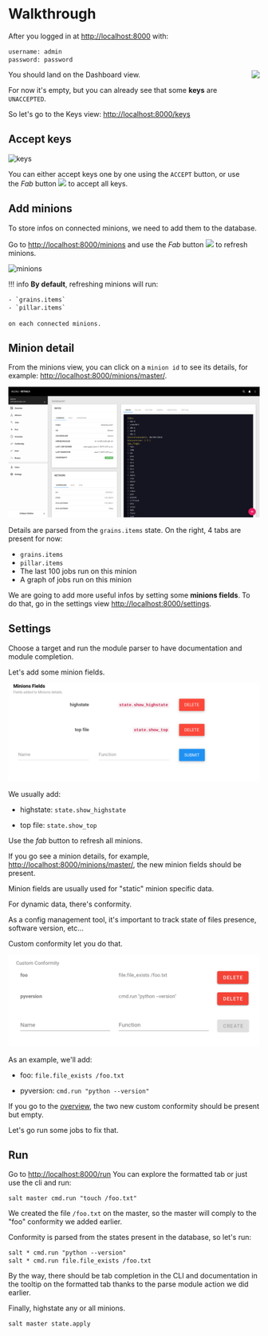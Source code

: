 # Walkthrough

After you logged in at [http://localhost:8000](http://localhost:8000) with:

```commandline
username: admin
password: password
```

You should land on the Dashboard view.
<img align="right" height="200" src="../../images/keys-dashboard.png">

For now it's empty, but you can already see that some **keys** are `UNACCEPTED`.


So let's go to the Keys view: [http://localhost:8000/keys](http://localhost:8000/keys)

## Accept keys

![keys](images/keys.png)

You can either accept keys one by one using the `ACCEPT` button, or use the _Fab_ button <img height="30" src="../../images/fab.png"> to accept all keys.

## Add minions

To store infos on connected minions, we need to add them to the database.

Go to [http://localhost:8000/minions](http://localhost:8000/minions) and use the _Fab_ button <img height="30" src="../../images/fab.png"> to refresh minions.

![minions](images/minions.png)

!!! info
    **By default**, refreshing minions will run:

    - `grains.items`
    - `pillar.items`

    on each connected minions.

## Minion detail

From the minions view, you can click on a `minion id` to see its details, for example: [http://localhost:8000/minions/master/](http://localhost:8000/minions/master/).

![minion_detail](images/minion_detail.png)

Details are parsed from the `grains.items` state. On the right, 4 tabs are present for now:

  - `grains.items`
  - `pillar.items`
  - The last 100 jobs run on this minion
  - A graph of jobs run on this minion

We are going to add more useful infos by setting some **minions fields**. To do that, go in the settings view [http://localhost:8000/settings](http://localhost:8000/settings).

## Settings

Choose a target and run the module parser to have documentation and module completion.

Let's add some minion fields.

![minion_fields](images/minion_fields.png)

We usually add:

 - highstate: `state.show_highstate`
 
 - top file: `state.show_top`

Use the _fab_ button to refresh all minions.

If you go see a minion details, for example, [http://localhost:8000/minions/master/](http://localhost:8000/minions/master/), the new minion fields should be present.

Minion fields are usually used for "static" minion specific data.

For dynamic data, there's conformity.

As a config management tool, it's important to track state of files presence, software version, etc...

Custom conformity let you do that.

![conformity_example](images/conformity_example.png)

As an example, we'll add:

 - foo: `file.file_exists /foo.txt`
 
 - pyversion: `cmd.run "python --version"`
 
If you go to the [overview](http://localhost:8000), the two new custom conformity should be present but empty.

Let's go run some jobs to fix that.

## Run

Go to [http://localhost:8000/run](http://localhost:8000/run)
You can explore the formatted tab or just use the cli and run:

```commandline
salt master cmd.run "touch /foo.txt"
```

We created the file `/foo.txt` on the master, so the master will comply to the "foo" conformity we added earlier.

Conformity is parsed from the states present in the database, so let's run:

```commandline
salt * cmd.run "python --version"
salt * cmd.run file.file_exists /foo.txt
```

By the way, there should be tab completion in the CLI and documentation in the tooltip on the formatted tab thanks to the parse module action we did earlier. 

Finally, highstate any or all minions.

```commandline
salt master state.apply
```



